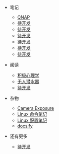- <span class="iconfont icon-atom"></span> 笔记
  - [<span class="iconfont icon-install"></span> QNAP](note/qnap.md)
  - [<span class="iconfont icon-wxapp"></span> 待开发](note/preparatory.md)
  - [<span class="iconfont icon-page"></span> 待开发](note/page.md)
  - [<span class="iconfont icon-component"></span> 待开发](note/component.md)
  - [<span class="iconfont icon-matrix"></span> 待开发](note/data.md)
  - [<span class="iconfont icon-mix"></span> 待开发](note/mixin.md)
  - [<span class="iconfont icon-plugin"></span> 待开发](note/plugin.md)
- <span class="iconfont icon-crown"></span> 阅读

  - [<span class="iconfont icon-satellite"></span> 积极心理学](note/积极心理学.md)
  - [<span class="iconfont icon-router"></span> 无人潜水器](note/autonomous_ocean_vehicles.md)
  - [<span class="iconfont icon-alert"></span> 待开发](note/ui-feedback.md)
- <span class="iconfont icon-factory"></span> 杂物
  - [<span class="iconfont icon-file"></span> Camera Exposure](note/camera_exposure.md)
  - [<span class="iconfont icon-file"></span> Linux 命令笔记](note/linux_command_line.md)
  - [<span class="iconfont icon-file"></span> Linux 配置笔记](note/linux.md)
  - [<span class="iconfont icon-pack"></span> docsify](note/readme.md)
- <span class="iconfont icon-magic"></span> 还有更多

  - [<span class="iconfont icon-nut"></span> 待开发](note/examples.md)
